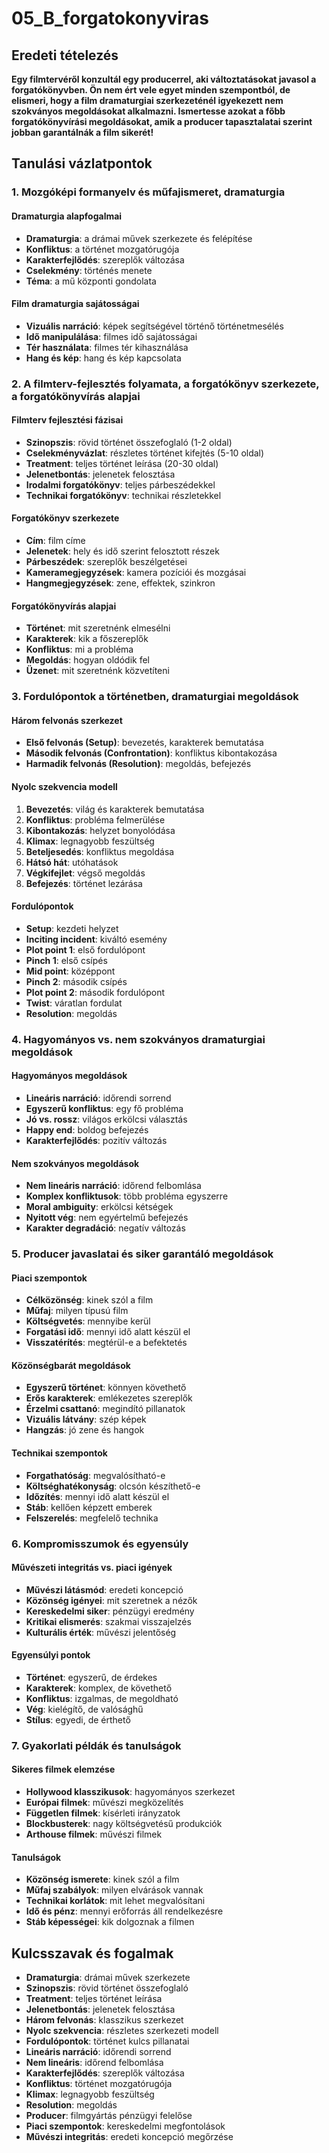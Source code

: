 # 05_B_forgatokonyviras

## Eredeti tételezés

**Egy filmtervéről konzultál egy producerrel, aki változtatásokat javasol a forgatókönyvben. Ön nem ért vele egyet minden szempontból, de elismeri, hogy a film dramaturgiai szerkezeténél igyekezett nem szokványos megoldásokat alkalmazni. Ismertesse azokat a főbb forgatókönyvírási megoldásokat, amik a producer tapasztalatai szerint jobban garantálnák a film sikerét!**

## Tanulási vázlatpontok

### 1. Mozgóképi formanyelv és műfajismeret, dramaturgia

#### Dramaturgia alapfogalmai
- **Dramaturgia**: a drámai művek szerkezete és felépítése
- **Konfliktus**: a történet mozgatórugója
- **Karakterfejlődés**: szereplők változása
- **Cselekmény**: történés menete
- **Téma**: a mű központi gondolata

#### Film dramaturgia sajátosságai
- **Vizuális narráció**: képek segítségével történő történetmesélés
- **Idő manipulálása**: filmes idő sajátosságai
- **Tér használata**: filmes tér kihasználása
- **Hang és kép**: hang és kép kapcsolata

### 2. A filmterv-fejlesztés folyamata, a forgatókönyv szerkezete, a forgatókönyvírás alapjai

#### Filmterv fejlesztési fázisai
- **Szinopszis**: rövid történet összefoglaló (1-2 oldal)
- **Cselekményvázlat**: részletes történet kifejtés (5-10 oldal)
- **Treatment**: teljes történet leírása (20-30 oldal)
- **Jelenetbontás**: jelenetek felosztása
- **Irodalmi forgatókönyv**: teljes párbeszédekkel
- **Technikai forgatókönyv**: technikai részletekkel

#### Forgatókönyv szerkezete
- **Cím**: film címe
- **Jelenetek**: hely és idő szerint felosztott részek
- **Párbeszédek**: szereplők beszélgetései
- **Kameramegjegyzések**: kamera pozíciói és mozgásai
- **Hangmegjegyzések**: zene, effektek, szinkron

#### Forgatókönyvírás alapjai
- **Történet**: mit szeretnénk elmesélni
- **Karakterek**: kik a főszereplők
- **Konfliktus**: mi a probléma
- **Megoldás**: hogyan oldódik fel
- **Üzenet**: mit szeretnénk közvetíteni

### 3. Fordulópontok a történetben, dramaturgiai megoldások

#### Három felvonás szerkezet
- **Első felvonás (Setup)**: bevezetés, karakterek bemutatása
- **Második felvonás (Confrontation)**: konfliktus kibontakozása
- **Harmadik felvonás (Resolution)**: megoldás, befejezés

#### Nyolc szekvencia modell
1. **Bevezetés**: világ és karakterek bemutatása
2. **Konfliktus**: probléma felmerülése
3. **Kibontakozás**: helyzet bonyolódása
4. **Klimax**: legnagyobb feszültség
5. **Beteljesedés**: konfliktus megoldása
6. **Hátsó hát**: utóhatások
7. **Végkifejlet**: végső megoldás
8. **Befejezés**: történet lezárása

#### Fordulópontok
- **Setup**: kezdeti helyzet
- **Inciting incident**: kiváltó esemény
- **Plot point 1**: első fordulópont
- **Pinch 1**: első csípés
- **Mid point**: középpont
- **Pinch 2**: második csípés
- **Plot point 2**: második fordulópont
- **Twist**: váratlan fordulat
- **Resolution**: megoldás

### 4. Hagyományos vs. nem szokványos dramaturgiai megoldások

#### Hagyományos megoldások
- **Lineáris narráció**: időrendi sorrend
- **Egyszerű konfliktus**: egy fő probléma
- **Jó vs. rossz**: világos erkölcsi választás
- **Happy end**: boldog befejezés
- **Karakterfejlődés**: pozitív változás

#### Nem szokványos megoldások
- **Nem lineáris narráció**: időrend felbomlása
- **Komplex konfliktusok**: több probléma egyszerre
- **Moral ambiguity**: erkölcsi kétségek
- **Nyitott vég**: nem egyértelmű befejezés
- **Karakter degradáció**: negatív változás

### 5. Producer javaslatai és siker garantáló megoldások

#### Piaci szempontok
- **Célközönség**: kinek szól a film
- **Műfaj**: milyen típusú film
- **Költségvetés**: mennyibe kerül
- **Forgatási idő**: mennyi idő alatt készül el
- **Visszatérítés**: megtérül-e a befektetés

#### Közönségbarát megoldások
- **Egyszerű történet**: könnyen követhető
- **Erős karakterek**: emlékezetes szereplők
- **Érzelmi csattanó**: megindító pillanatok
- **Vizuális látvány**: szép képek
- **Hangzás**: jó zene és hangok

#### Technikai szempontok
- **Forgathatóság**: megvalósítható-e
- **Költséghatékonyság**: olcsón készíthető-e
- **Időzítés**: mennyi idő alatt készül el
- **Stáb**: kellően képzett emberek
- **Felszerelés**: megfelelő technika

### 6. Kompromisszumok és egyensúly

#### Művészeti integritás vs. piaci igények
- **Művészi látásmód**: eredeti koncepció
- **Közönség igényei**: mit szeretnek a nézők
- **Kereskedelmi siker**: pénzügyi eredmény
- **Kritikai elismerés**: szakmai visszajelzés
- **Kulturális érték**: művészi jelentőség

#### Egyensúlyi pontok
- **Történet**: egyszerű, de érdekes
- **Karakterek**: komplex, de követhető
- **Konfliktus**: izgalmas, de megoldható
- **Vég**: kielégítő, de valósághű
- **Stílus**: egyedi, de érthető

### 7. Gyakorlati példák és tanulságok

#### Sikeres filmek elemzése
- **Hollywood klasszikusok**: hagyományos szerkezet
- **Európai filmek**: művészi megközelítés
- **Független filmek**: kísérleti irányzatok
- **Blockbusterek**: nagy költségvetésű produkciók
- **Arthouse filmek**: művészi filmek

#### Tanulságok
- **Közönség ismerete**: kinek szól a film
- **Műfaj szabályok**: milyen elvárások vannak
- **Technikai korlátok**: mit lehet megvalósítani
- **Idő és pénz**: mennyi erőforrás áll rendelkezésre
- **Stáb képességei**: kik dolgoznak a filmen

## Kulcsszavak és fogalmak
- **Dramaturgia**: drámai művek szerkezete
- **Szinopszis**: rövid történet összefoglaló
- **Treatment**: teljes történet leírása
- **Jelenetbontás**: jelenetek felosztása
- **Három felvonás**: klasszikus szerkezet
- **Nyolc szekvencia**: részletes szerkezeti modell
- **Fordulópontok**: történet kulcs pillanatai
- **Lineáris narráció**: időrendi sorrend
- **Nem lineáris**: időrend felbomlása
- **Karakterfejlődés**: szereplők változása
- **Konfliktus**: történet mozgatórugója
- **Klimax**: legnagyobb feszültség
- **Resolution**: megoldás
- **Producer**: filmgyártás pénzügyi felelőse
- **Piaci szempontok**: kereskedelmi megfontolások
- **Művészi integritás**: eredeti koncepció megőrzése
